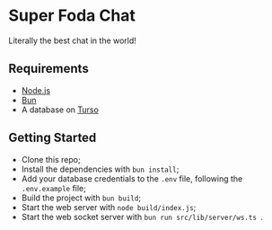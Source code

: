 # Super Foda Chat

Literally the best chat in the world!

## Requirements

- [Node.js](https://nodejs.org)
- [Bun](https://bun.sh)
- A database on [Turso](https://turso.tech)

## Getting Started

- Clone this repo;
- Install the dependencies with `bun install`;
- Add your database credentials to the `.env` file, following the `.env.example` file;
- Build the project with `bun build`;
- Start the web server with `node build/index.js`;
- Start the web socket server with `bun run src/lib/server/ws.ts `.
